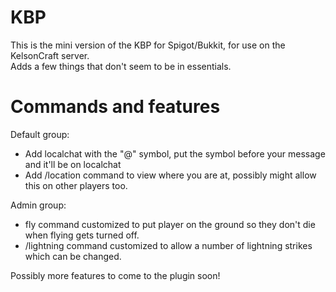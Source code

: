 # KBP
This is the mini version of the KBP for Spigot/Bukkit, for use on the KelsonCraft server.    
Adds a few things that don't seem to be in essentials.

# Commands and features
  
Default group:  
<ul>

<li> Add localchat with the "@" symbol, put the symbol before your message and it'll be on localchat </li>
<li> Add /location command to view where you are at, possibly might allow this on other players too.</li>
</ul>

Admin group:  
<ul>
<li> fly command customized to put player on the ground so they don't die when flying gets turned off. </li>
<li> /lightning command customized to allow a number of lightning strikes which can be changed. </li>
</ul>

Possibly more features to come to the plugin soon!

